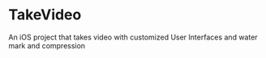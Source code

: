 # TakeVideo
An iOS project that takes video with customized User Interfaces and water mark and compression 
